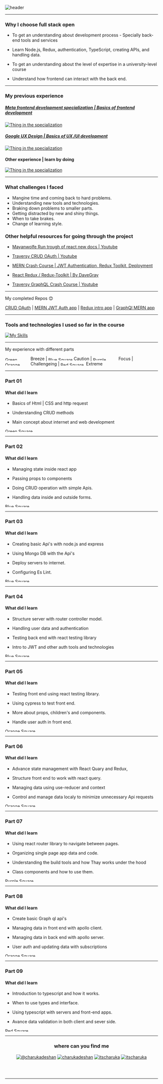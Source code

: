 
  

  

![header](https://capsule-render.vercel.app/api?type=waving&color=gradient&$with=auto&height=350&section=header&text=Fullstackopen%20exercises&animation=fadeIn&fontSize=60)

  

  

---

  

  

### Why I choose full stack open

  

  

- To get an understanding about development process - Specially back-end tools and services

  

- Learn Node.js, Redux, authentication, TypeScript, creating APIs, and handling data.

  

- To get an understanding about the level of expertise in a university-level course

  

- Understand how frontend can interact with the back end.

  

  

---

  

  

### My previous experience

  

  

##### [Meta frontend development specialization | Basics of frontend development](https://coursera.org/share/3e93587f3532fa130e355dbf61b6b96f)

  

  

[![Thing in the specialization](https://skillicons.dev/icons?i=js,react,nodejs,css,html,git,linux,github,jest,figma,&perline=14)](https://skillicons.dev)

  

##### [Google UX Design | Basics of UX /UI development](https://coursera.org/share/e9a16ace37985180f9a8e4051e435019)

  

  

[![Thing in the specialization](https://skillicons.dev/icons?i=figma,webflow,xd&perline=14)](https://skillicons.dev)

  

  

#### Other experience | learn by doing

  

  

[![Thing in the specialization](https://skillicons.dev/icons?i=postman,vite,d3,tailwind,wordpress&perline=14)](https://skillicons.dev)

  

  

---

  

  

### What challenges I faced

- Mangine time and coming back to hard problems.
 - Understanding new tools and technologies.
 - Braking down problems to smaller parts.
 - Getting distracted by new and shiny things.
 - When to take brakes.
 - Change of learning style.
  

### Other helpful resources for going through the project

  

  

- [Mayanwolfe Run trough of react new docs | Youtube](https://www.youtube.com/watch?v=Of4SLBLlUAY)

  

- [Traversy CRUD OAuth | Youtube](https://www.youtube.com/watch?v=SBvmnHTQIPY&t=1185s&pp=ygUUIFRyYXZlcnN5IENSVUQgT0F1dGg=)

  

- [MERN Crash Course | JWT Authentication, Redux Toolkit, Deployment](https://www.youtube.com/watch?v=R4AhvYORZRY)

- [React Redux / Redux-Toolkit | By DaveGray](https://youtu.be/NqzdVN2tyvQ?si=ASIHnk49_U9BDSAf)

- [Traversy GraphQL Crash Course | Youtube](https://www.youtube.com/watch?v=BcLNfwF04Kw)

---

My completed Repos 😊

[CRUD OAuth](https://github.com/itscharukadeshan/Story-app) | [MERN JWT Auth app](https://github.com/itscharukadeshan/MERN---JWT---auth) | [Redux intro app](https://github.com/itscharukadeshan/Reduxt-intro) | [GraphQl MERN app](https://github.com/itscharukadeshan/GraphQL-With-Full-Stack-MERN-Project)

  

---

  

  

### Tools and technologies I used so far in the course

  

  

[![My Skills](https://skillicons.dev/icons?i=js,react,d3,nodejs,express,css,html,docker,git,github,jest,postman,tailwind,vite,figma,webflow&perline=14)](https://skillicons.dev)

  
---

My experience with different parts
 
 <img src="https://raw.githubusercontent.com/Tarikul-Islam-Anik/Animated-Fluent-Emojis/master/Emojis/Symbols/Green%20Square.png" alt="Green Square" width="80" height="10" /> Breeze  |  <img src="https://raw.githubusercontent.com/Tarikul-Islam-Anik/Animated-Fluent-Emojis/master/Emojis/Symbols/Blue%20Square.png" alt="Blue Square" width="80" height="10" /> Caution | <img src="https://raw.githubusercontent.com/Tarikul-Islam-Anik/Animated-Fluent-Emojis/master/Emojis/Symbols/Purple%20Square.png" alt="Purple Square" width="80" height="10" /> Focus | <img src="https://raw.githubusercontent.com/Tarikul-Islam-Anik/Animated-Fluent-Emojis/master/Emojis/Symbols/Orange%20Square.png" alt="Orange Square" width="80" height="10" /> Challengeing | <img src="https://raw.githubusercontent.com/Tarikul-Islam-Anik/Animated-Fluent-Emojis/master/Emojis/Symbols/Red%20Square.png" alt="Red Square" width="80" height="10" />  Extreme

---
  

### Part 01 


  

  

#### What did I learn

  

  

- Basics of Html | CSS and http request

  

- Understanding CRUD methods

  

- Main concept about internet and web development

  

  

<img src="https://raw.githubusercontent.com/Tarikul-Islam-Anik/Animated-Fluent-Emojis/master/Emojis/Symbols/Green%20Square.png" alt="Green Square" width="2005" height="10" />

  ---
  

### Part 02

  

  

#### What did I learn

  

  

- Managing state inside react app

  

- Passing props to components

  

- Doing CRUD operation with simple Apis.

  

- Handling data inside and outside forms.

  

  

<img src="https://raw.githubusercontent.com/Tarikul-Islam-Anik/Animated-Fluent-Emojis/master/Emojis/Symbols/Blue%20Square.png" alt="Blue Square" width="2005" height="10" />

  ---

### Part 03

  

  

#### What did I learn

  

  

- Creating basic Api's with node.js and express

  

- Using Mongo DB with the Api's

  

- Deploy servers to internet.

  

- Configuring Es Lint.

  

  

 <img src="https://raw.githubusercontent.com/Tarikul-Islam-Anik/Animated-Fluent-Emojis/master/Emojis/Symbols/Blue%20Square.png" alt="Blue Square" width="2005" height="10" />

  
---
  

### Part 04

  

  

#### What did I learn

  

  

- Structure server with router controller model.

  

- Handling user data and authentication

  

- Testing back end with react testing library

  

- Intro to JWT and other auth tools and technologies

  

  

<img src="https://raw.githubusercontent.com/Tarikul-Islam-Anik/Animated-Fluent-Emojis/master/Emojis/Symbols/Blue%20Square.png" alt="Blue Square" width="2005" height="10" />

  

  ---

### Part 05

  

  

#### What did I learn

  

  

- Testing front end using react testing library.

  

- Using cypress to test front end.

  

- More about props, children's and components.

  

- Handle user auth in front end.

  

  

<img src="https://raw.githubusercontent.com/Tarikul-Islam-Anik/Animated-Fluent-Emojis/master/Emojis/Symbols/Orange%20Square.png" alt="Orange Square" width="2005" height="10" />
  

  
---
### Part 06

  

  

#### What did I learn

  

  

- Advance state management with React Quary and Redux,

  

- Structure front end to work with react query.

  

- Managing data using use-reducer and context

  

- Control and manage data localy to minimize unnecessary Api requests

  

<img src="https://raw.githubusercontent.com/Tarikul-Islam-Anik/Animated-Fluent-Emojis/master/Emojis/Symbols/Orange%20Square.png" alt="Orange Square" width="2005" height="10" />

  
---
  

### Part 07

  

  

#### What did I learn

  

  

- Using react router library to navigate between pages.

  

- Organizing single page app data and code.

  

- Understanding the build tools and how Thay works under the hood

  

- Class components and how to use them.

  

  

<img src="https://raw.githubusercontent.com/Tarikul-Islam-Anik/Animated-Fluent-Emojis/master/Emojis/Symbols/Purple%20Square.png" alt="Purple Square" width="2005" height="10" />

  ---

### Part 08

  

  

#### What did I learn

  

  

- Create basic Graph ql api's

- Managing data in front end with apollo client.

- Managing data in back end with apollo server.

- User auth and updating data with subscriptions

  

  

<img src="https://raw.githubusercontent.com/Tarikul-Islam-Anik/Animated-Fluent-Emojis/master/Emojis/Symbols/Orange%20Square.png" alt="Orange Square" width="2005" height="10" />

 ---

### Part 09

  

  

#### What did I learn

  

  

- Introduction to typescript and how it works.

  

- When to use types and interface.

  

- Using typescript with servers and front-end apps.

  

- Avance data validation in both client and sever side.

  
  
  
  

  

 <img src="https://raw.githubusercontent.com/Tarikul-Islam-Anik/Animated-Fluent-Emojis/master/Emojis/Symbols/Red%20Square.png" alt="Red Square" width="2005" height="10" />
  

---  

<h3  align="center">where can you find me </h3>

  

  

<div>

<p  align="center">
<a  href="https://medium.com/@charukadeshan"  target="blank"><img  align="center"  src="https://img.shields.io/badge/Medium-12100E?style=for-the-badge&logo=medium&logoColor=white"  alt="@charukadeshan" /></a>
<a  href="https://linkedin.com/in/charukadeshan"  target="blank"><img  align="center"  src="https://img.shields.io/badge/LinkedIn-0077B5?style=for-the-badge&logo=linkedin&logoColor=white"  alt="charukadeshan" /></a>
<a  href="https://twitter.com/itscharuka"  target="blank"><img  align="center"  src="https://img.shields.io/badge/Twitter-1DA1F2?style=for-the-badge&logo=twitter&logoColor=white"  alt="itscharuka" /></a>
<a  href="https://www.figma.com/@charukadeshan"  target="blank"><img  align="center"  src="https://img.shields.io/badge/Figma-F24E1E?style=for-the-badge&logo=figma&logoColor=white"  alt="itscharuka" /></a> </p>

  

<br></br>

  

  

---
